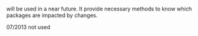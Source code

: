 will be used in a near future. It provide necessary methods to know which packages are impacted by changes.

07/2013 not used